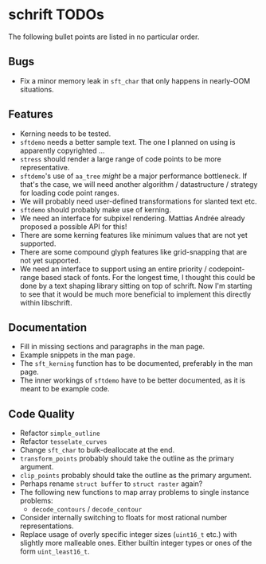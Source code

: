 # schrift TODOs
The following bullet points are listed in no particular order.

## Bugs
- Fix a minor memory leak in `sft_char` that only happens in nearly-OOM situations.

## Features
- Kerning needs to be tested.
- `sftdemo` needs a better sample text. The one I planned on using is apparently copyrighted ...
- `stress` should render a large range of code points to be more representative.
- `sftdemo`'s use of `aa_tree` *might* be a major performance bottleneck. If that's the case,
  we will need another algorithm / datastructure / strategy for loading code point ranges.
- We will probably need user-defined transformations for slanted text etc.
- `sftdemo` should probably make use of kerning.
- We need an interface for subpixel rendering.
  Mattias Andrée already proposed a possible API for this!
- There are some kerning features like minimum values that are not yet supported.
- There are some compound glyph features like grid-snapping that are not yet supported.
- We need an interface to support using an entire priority / codepoint-range based stack of fonts.
  For the longest time, I thought this could be done by a text shaping library sitting on top of schrift.
  Now I'm starting to see that it would be much more beneficial to implement this directly within libschrift.

## Documentation
- Fill in missing sections and paragraphs in the man page.
- Example snippets in the man page.
- The `sft_kerning` function has to be documented, preferably in the man page.
- The inner workings of `sftdemo` have to be better documented, as it is meant to be example code.

## Code Quality
- Refactor `simple_outline`
- Refactor `tesselate_curves`
- Change `sft_char` to bulk-deallocate at the end.
- `transform_points` probably should take the outline as the primary argument.
- `clip_points` probably should take the outline as the primary argument.
- Perhaps rename `struct buffer` to `struct raster` again?
- The following new functions to map array problems to single instance problems:
  * `decode_contours` / `decode_contour`
- Consider internally switching to floats for most rational number representations.
- Replace usage of overly specific integer sizes (`uint16_t` etc.) with slightly
  more malleable ones. Either builtin integer types or ones of the form `uint_least16_t`.

